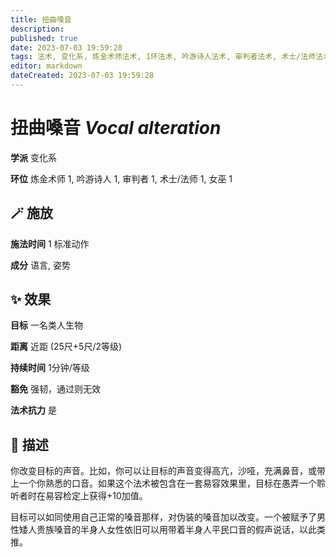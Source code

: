```yaml
---
title: 扭曲嗓音
description: 
published: true
date: 2023-07-03 19:59:28
tags: 法术, 变化系, 炼金术师法术, 1环法术, 吟游诗人法术, 审判者法术, 术士/法师法术, 女巫法术
editor: markdown
dateCreated: 2023-07-03 19:59:28
---
```


# **扭曲嗓音** *Vocal alteration*

**学派** 变化系 

**环位** 炼金术师 1, 吟游诗人 1, 审判者 1, 术士/法师 1, 女巫 1

## 🪄 施放

**施法时间** 1 标准动作

**成分** 语言, 姿势

## ✨ 效果 

**目标** 一名类人生物 

**距离** 近距 (25尺+5尺/2等级)  

**持续时间** 1分钟/等级 

**豁免** 强韧，通过则无效

**法术抗力** 是

## 📖 描述

你改变目标的声音。比如，你可以让目标的声音变得高亢，沙哑，充满鼻音，或带上一个你熟悉的口音。如果这个法术被包含在一套易容效果里，目标在愚弄一个聆听者时在易容检定上获得+10加值。

目标可以如同使用自己正常的嗓音那样，对伪装的嗓音加以改变。一个被赋予了男性矮人贵族嗓音的半身人女性依旧可以用带着半身人平民口音的假声说话，以此类推。
    